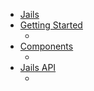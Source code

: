 - [Jails](../README.md)
- [Getting Started](getting-started/README.md)
	- []()
- [Components](components/README.md)
	- []()
- [Jails API](jails-api/README.md)
	- []()
